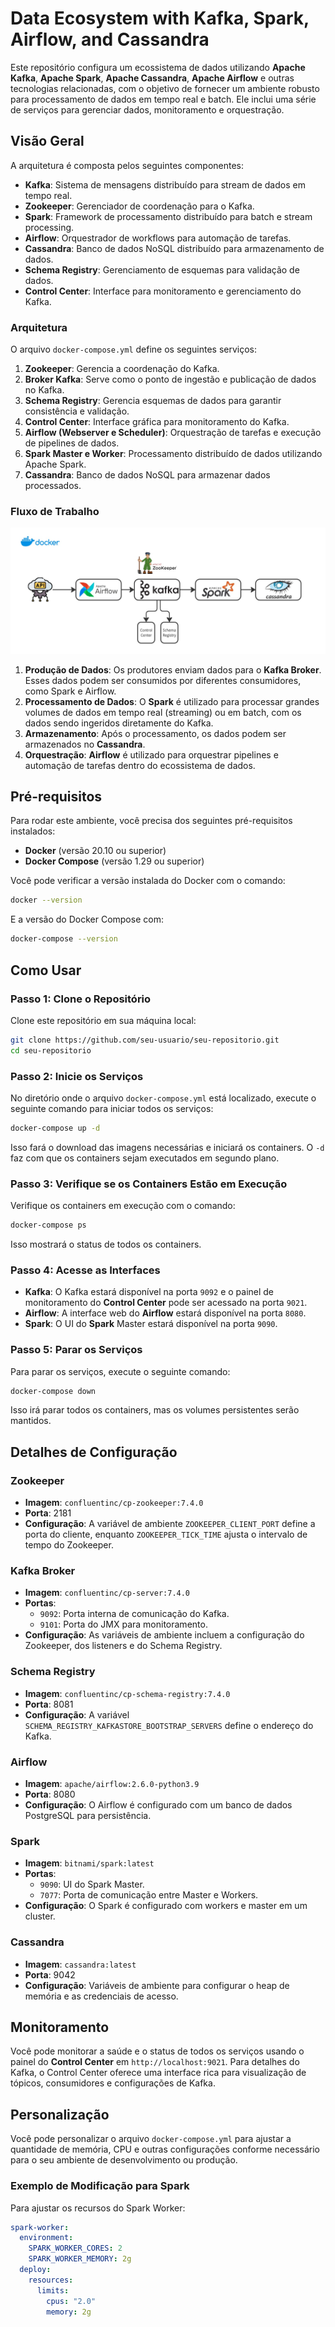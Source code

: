 
# Data Ecosystem with Kafka, Spark, Airflow, and Cassandra

Este repositório configura um ecossistema de dados utilizando **Apache Kafka**, **Apache Spark**, **Apache Cassandra**, **Apache Airflow** e outras tecnologias relacionadas, com o objetivo de fornecer um ambiente robusto para processamento de dados em tempo real e batch. Ele inclui uma série de serviços para gerenciar dados, monitoramento e orquestração.

## Visão Geral

A arquitetura é composta pelos seguintes componentes:

- **Kafka**: Sistema de mensagens distribuído para stream de dados em tempo real.
- **Zookeeper**: Gerenciador de coordenação para o Kafka.
- **Spark**: Framework de processamento distribuído para batch e stream processing.
- **Airflow**: Orquestrador de workflows para automação de tarefas.
- **Cassandra**: Banco de dados NoSQL distribuído para armazenamento de dados.
- **Schema Registry**: Gerenciamento de esquemas para validação de dados.
- **Control Center**: Interface para monitoramento e gerenciamento do Kafka.

### Arquitetura

O arquivo `docker-compose.yml` define os seguintes serviços:

1. **Zookeeper**: Gerencia a coordenação do Kafka.
2. **Broker Kafka**: Serve como o ponto de ingestão e publicação de dados no Kafka.
3. **Schema Registry**: Gerencia esquemas de dados para garantir consistência e validação.
4. **Control Center**: Interface gráfica para monitoramento do Kafka.
5. **Airflow (Webserver e Scheduler)**: Orquestração de tarefas e execução de pipelines de dados.
6. **Spark Master e Worker**: Processamento distribuído de dados utilizando Apache Spark.
7. **Cassandra**: Banco de dados NoSQL para armazenar dados processados.

### Fluxo de Trabalho

![Fluxo de Dados](fluxo_dados.jpg)


1. **Produção de Dados**: Os produtores enviam dados para o **Kafka Broker**. Esses dados podem ser consumidos por diferentes consumidores, como Spark e Airflow.
2. **Processamento de Dados**: O **Spark** é utilizado para processar grandes volumes de dados em tempo real (streaming) ou em batch, com os dados sendo ingeridos diretamente do Kafka.
3. **Armazenamento**: Após o processamento, os dados podem ser armazenados no **Cassandra**.
4. **Orquestração**: **Airflow** é utilizado para orquestrar pipelines e automação de tarefas dentro do ecossistema de dados.

## Pré-requisitos

Para rodar este ambiente, você precisa dos seguintes pré-requisitos instalados:

- **Docker** (versão 20.10 ou superior)
- **Docker Compose** (versão 1.29 ou superior)

Você pode verificar a versão instalada do Docker com o comando:

```bash
docker --version
```

E a versão do Docker Compose com:

```bash
docker-compose --version
```

## Como Usar

### Passo 1: Clone o Repositório

Clone este repositório em sua máquina local:

```bash
git clone https://github.com/seu-usuario/seu-repositorio.git
cd seu-repositorio
```

### Passo 2: Inicie os Serviços

No diretório onde o arquivo `docker-compose.yml` está localizado, execute o seguinte comando para iniciar todos os serviços:

```bash
docker-compose up -d
```

Isso fará o download das imagens necessárias e iniciará os containers. O `-d` faz com que os containers sejam executados em segundo plano.

### Passo 3: Verifique se os Containers Estão em Execução

Verifique os containers em execução com o comando:

```bash
docker-compose ps
```

Isso mostrará o status de todos os containers.

### Passo 4: Acesse as Interfaces

- **Kafka**: O Kafka estará disponível na porta `9092` e o painel de monitoramento do **Control Center** pode ser acessado na porta `9021`.
- **Airflow**: A interface web do **Airflow** estará disponível na porta `8080`.
- **Spark**: O UI do **Spark** Master estará disponível na porta `9090`.

### Passo 5: Parar os Serviços

Para parar os serviços, execute o seguinte comando:

```bash
docker-compose down
```

Isso irá parar todos os containers, mas os volumes persistentes serão mantidos.

## Detalhes de Configuração

### Zookeeper

- **Imagem**: `confluentinc/cp-zookeeper:7.4.0`
- **Porta**: 2181
- **Configuração**: A variável de ambiente `ZOOKEEPER_CLIENT_PORT` define a porta do cliente, enquanto `ZOOKEEPER_TICK_TIME` ajusta o intervalo de tempo do Zookeeper.

### Kafka Broker

- **Imagem**: `confluentinc/cp-server:7.4.0`
- **Portas**:
  - `9092`: Porta interna de comunicação do Kafka.
  - `9101`: Porta do JMX para monitoramento.
- **Configuração**: As variáveis de ambiente incluem a configuração do Zookeeper, dos listeners e do Schema Registry.

### Schema Registry

- **Imagem**: `confluentinc/cp-schema-registry:7.4.0`
- **Porta**: 8081
- **Configuração**: A variável `SCHEMA_REGISTRY_KAFKASTORE_BOOTSTRAP_SERVERS` define o endereço do Kafka.

### Airflow

- **Imagem**: `apache/airflow:2.6.0-python3.9`
- **Porta**: 8080
- **Configuração**: O Airflow é configurado com um banco de dados PostgreSQL para persistência.

### Spark

- **Imagem**: `bitnami/spark:latest`
- **Portas**:
  - `9090`: UI do Spark Master.
  - `7077`: Porta de comunicação entre Master e Workers.
- **Configuração**: O Spark é configurado com workers e master em um cluster.

### Cassandra

- **Imagem**: `cassandra:latest`
- **Porta**: 9042
- **Configuração**: Variáveis de ambiente para configurar o heap de memória e as credenciais de acesso.

## Monitoramento

Você pode monitorar a saúde e o status de todos os serviços usando o painel do **Control Center** em `http://localhost:9021`. Para detalhes do Kafka, o Control Center oferece uma interface rica para visualização de tópicos, consumidores e configurações de Kafka.

## Personalização

Você pode personalizar o arquivo `docker-compose.yml` para ajustar a quantidade de memória, CPU e outras configurações conforme necessário para o seu ambiente de desenvolvimento ou produção.

### Exemplo de Modificação para Spark

Para ajustar os recursos do Spark Worker:

```yaml
spark-worker:
  environment:
    SPARK_WORKER_CORES: 2
    SPARK_WORKER_MEMORY: 2g
  deploy:
    resources:
      limits:
        cpus: "2.0"
        memory: 2g
```
